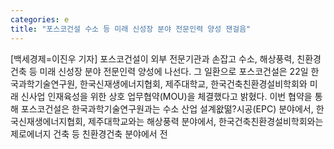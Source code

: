 ```yaml
---
categories: e
title: "포스코건설 수소 등 미래 신성장 분야 전문인력 양성 잰걸음"
---
```

[백세경제=이진우 기자] 포스코건설이 외부 전문기관과 손잡고 수소, 해상풍력, 친환경건축 등 미래 신성장 분야 전문인력 양성에 나선다. 그 일환으로 포스코건설은 22일 한국과학기술연구원, 한국신재생에너지협회, 제주대학교, 한국건축친환경설비학회와 미래 신사업 인재육성을 위한 상호 업무협약(MOU)을 체결했다고 밝혔다. 이번 협약을 통해 포스코건설은 한국과학기술연구원과는 수소 산업 설계왒떪?시공(EPC) 분야에서, 한국신재생에너지협회, 제주대학교와는 해상풍력 분야에서, 한국건축친환경설비학회와는 제로에너지 건축 등 친환경건축 분야에서 전